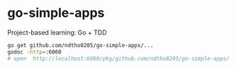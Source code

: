 # go-simple-apps

Project-based learning: Go + TDD

```bash
go get github.com/ndtho8205/go-simple-apps/...
godoc -http=:6060
# open  http://localhost:6060/pkg/github.com/ndtho8205/go-simple-apps/
```
